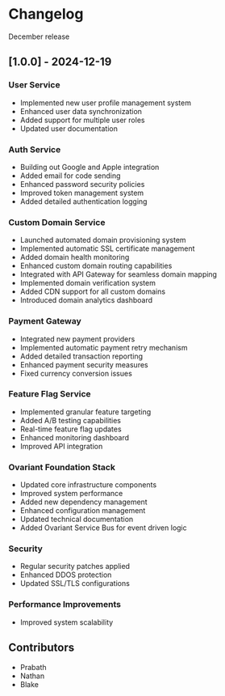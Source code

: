 # Changelog

December release

## [1.0.0] - 2024-12-19

### User Service
- Implemented new user profile management system
- Enhanced user data synchronization
- Added support for multiple user roles
- Updated user documentation

### Auth Service
- Building out Google and Apple integration
- Added email for code sending
- Enhanced password security policies
- Improved token management system
- Added detailed authentication logging

### Custom Domain Service
- Launched automated domain provisioning system
- Implemented automatic SSL certificate management
- Added domain health monitoring
- Enhanced custom domain routing capabilities
- Integrated with API Gateway for seamless domain mapping
- Implemented domain verification system
- Added CDN support for all custom domains
- Introduced domain analytics dashboard

### Payment Gateway
- Integrated new payment providers
- Implemented automatic payment retry mechanism
- Added detailed transaction reporting
- Enhanced payment security measures
- Fixed currency conversion issues

### Feature Flag Service
- Implemented granular feature targeting
- Added A/B testing capabilities
- Real-time feature flag updates
- Enhanced monitoring dashboard
- Improved API integration

### Ovariant Foundation Stack
- Updated core infrastructure components
- Improved system performance
- Added new dependency management
- Enhanced configuration management
- Updated technical documentation
- Added Ovariant Service Bus for event driven logic

### Security
- Regular security patches applied
- Enhanced DDOS protection
- Updated SSL/TLS configurations

### Performance Improvements
- Improved system scalability

## Contributors
- Prabath
- Nathan
- Blake
